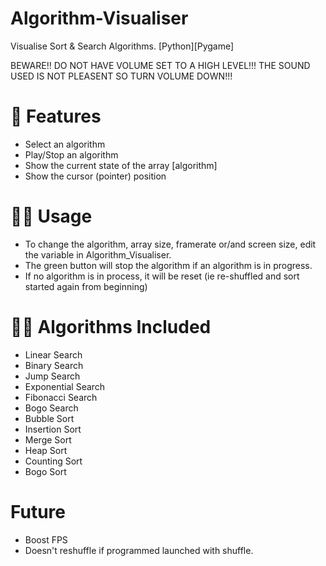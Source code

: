 # Algorithm-Visualiser
Visualise Sort &amp; Search Algorithms. [Python][Pygame]

BEWARE!! DO NOT HAVE VOLUME SET TO A HIGH LEVEL!!!
    THE SOUND USED IS NOT PLEASENT SO TURN VOLUME DOWN!!!

# 🧾 Features
- Select an algorithm
- Play/Stop an algorithm
- Show the current state of the array [algorithm]
- Show the cursor (pointer) position


# 🧑‍🏫 Usage
- To change the algorithm, array size, framerate or/and screen size, edit the variable in Algorithm_Visualiser.
- The green button will stop the algorithm if an algorithm is in progress. 
- If no algorithm is in process, it will be reset (ie re-shuffled and sort started again from beginning)

# 👨‍💻 Algorithms Included
- Linear Search
- Binary Search
- Jump Search
- Exponential Search
- Fibonacci Search
- Bogo Search
- Bubble Sort
- Insertion Sort
- Merge Sort
- Heap Sort
- Counting Sort
- Bogo Sort

# Future
- Boost FPS
- Doesn't reshuffle if programmed launched with shuffle.
